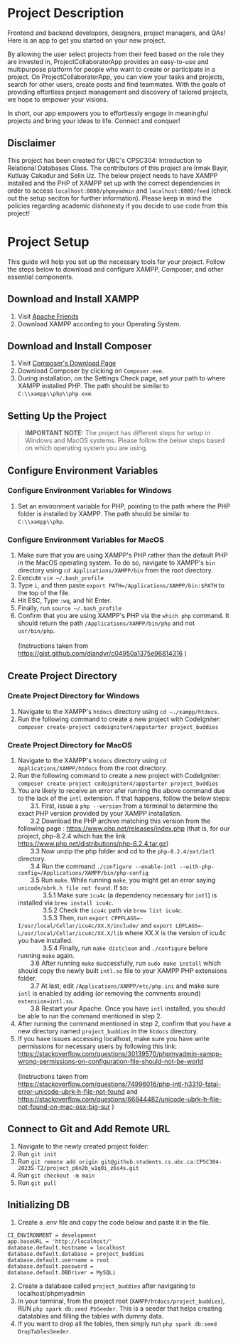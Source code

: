 # Project Description

Frontend and backend developers, designers, project managers, and QAs! Here is an app to get you started on your new project.

By allowing the user select projects from their feed based on the role they are invested in, ProjectCollaboratorApp provides an easy-to-use and multipurpose platform for people who want to create or participate in a project. On ProjectCollaboratorApp, you can view your tasks and projects, search for other users, create posts and find teammates. With the goals of providing effortless project management and discovery of tailored projects, we hope to empower your visions.

In short, our app empowers you to effortlessly engage in meaningful projects and bring your ideas to life. Connect and conquer!

## Disclaimer

This project has been created for UBC's CPSC304: Introduction to Relational Databases Class. The contributors of this project are Irmak Bayir, Kutluay Cakadur and Selin Uz. The below project needs to have XAMPP installed and the PHP of XAMPP set up with the correct dependencies in order to access `localhost:8080/phpmyadmin` and `localhost:8080/feed` (check out the setup seciton for further information). Please keep in mind the policies regarding academic dishonesty if you decide to use code from this project!

# Project Setup

This guide will help you set up the necessary tools for your project. Follow the steps below to download and configure XAMPP, Composer, and other essential components.

## Download and Install XAMPP

1. Visit [Apache Friends](https://www.apachefriends.org/)
2. Download XAMPP according to your Operating System.

## Download and Install Composer

1. Visit [Composer's Download Page](https://getcomposer.org/download/)
2. Download Composer by clicking on `Composer.exe`.
3. During installation, on the Settings Check page, set your path to where XAMPP installed PHP. The path should be similar to `C:\\xampp\\php\\php.exe`.

## Setting Up the Project

> **IMPORTANT NOTE:**  The project has different steps for setup in Windows and MacOS systems. Please follow the below steps based on which operating system you are using.

## Configure Environment Variables

### Configure Environment Variables for Windows

1. Set an environment variable for PHP, pointing to the path where the PHP folder is installed by XAMPP. The path should be similar to `C:\\xampp\\php`.

### Configure Environment Variables for MacOS

1. Make sure that you are using XAMPP's PHP rather than the default PHP in the MacOS operating system. To do so, navigate to XAMPP's `bin` directory using `cd Applications/XAMPP/bin` from the root directory.<br>
2. Execute `vim ~/.bash_profile`<br>
3. Type `i`, and then paste `export PATH=/Applications/XAMPP/bin:$PATH` to the top of the file.<br>
4. Hit ESC, Type `:wq`, and hit Enter.<br>
5. Finally, run `source ~/.bash_profile`<br>
6. Confirm that you are using XAMPP's PHP via the `which php` command. It should return the path `/Applications/XAMPP/bin/php` and not `usr/bin/php`.<br><br>
(Instructions taken from https://gist.github.com/djandyr/c04950a1375e96814316 )

## Create Project Directory

### Create Project Directory for Windows

1. Navigate to the XAMPP's `htdocs` directory using `cd ~./xampp/htdocs`.
2. Run the following command to create a new project with CodeIgniter: <br>
   `composer create-project codeigniter4/appstarter project_buddies`
   
### Create Project Directory for MacOS

1. Navigate to the XAMPP's `htdocs` directory using `cd Applications/XAMPP/htdocs` from the root directory.<br>
2. Run the following command to create a new project with CodeIgniter: `composer create-project codeigniter4/appstarter project_buddies`<br>
3. You are likely to receive an error afer running the above command due to the lack of the `intl` extension. If that happens, follow the below steps:<br>
&emsp;&emsp;3.1. First, issue a `php --version` from a terminal to determine the exact PHP version provided by your XAMPP installation.<br>
&emsp;&emsp;3.2 Download the PHP archive matching this version from the following page : https://www.php.net/releases/index.php (that is, for our project, php-8.2.4 which has the link https://www.php.net/distributions/php-8.2.4.tar.gz)<br>
&emsp;&emsp;3.3 Now unzip the php folder and cd to the `php-8.2.4/ext/intl` directory.<br>
&emsp;&emsp;3.4 Run the command `./configure --enable-intl --with-php-config=/Applications/XAMPP/bin/php-config`<br>
&emsp;&emsp;3.5 Run `make`. While running `make`, you might get an error saying `unicode/ubrk.h file not found`. If so:<br>
&emsp;&emsp;&emsp;&emsp;3.5.1 Make sure `icu4c` (a dependency necessary for `intl`) is installed via `brew install icu4c`.<br>
&emsp;&emsp;&emsp;&emsp;3.5.2 Check the `icu4c` path via `brew list icu4c`.<br>
&emsp;&emsp;&emsp;&emsp;3.5.3 Then, run `export CPPFLAGS=-I/usr/local/Cellar/icu4c/XX.X/include/` and `export LDFLAGS=-L/usr/local/Cellar/icu4c/XX.X/lib` where XX.X is the version of icu4c you have installed.<br>
&emsp;&emsp;&emsp;&emsp;3.5.4 Finally, run `make distclean` and `./configure` before running `make` again.<br>
&emsp;&emsp;3.6 After running `make` successfully, run `sudo make install` which should copy the newly built `intl.so` file to your XAMPP PHP extensions folder.<br>
&emsp;&emsp;3.7 At last, edit `/Applications/XAMPP/etc/php.ini` and make sure `intl` is enabled by adding (or removing the comments around) `extension=intl.so`.<br>
&emsp;&emsp;3.8 Restart your Apache. Once you have `intl` installed, you should be able to run the command mentioned in step 2.<br>
4. After running the command mentioned in step 2, confirm that you have a new directory named `project_buddies` in the `htdocs` directory.<br>
5. If you have issues accessing localhost, make sure you have write permissions for necessary users by following this link: https://stackoverflow.com/questions/30139570/phpmyadmin-xampp-wrong-permissions-on-configuration-file-should-not-be-world <br><br>
(Instructions taken from https://stackoverflow.com/questions/74996016/php-intl-h3310-fatal-error-unicode-ubrk-h-file-not-found and https://stackoverflow.com/questions/66844482/unicode-ubrk-h-file-not-found-on-mac-osx-big-sur )
  
## Connect to Git and Add Remote URL
  
1. Navigate to the newly created project folder:
2. Run `git init` <br>
3. Run `git remote add origin git@github.students.cs.ubc.ca:CPSC304-2023S-T2/project_p6n2b_w1q0i_z6s4s.git` <br>
4. Run `git checkout -m main` <br>
5. Run `git pull`

## Initializing DB

1. Create a .env file and copy the code below and paste it in the file. <br>

```
CI_ENVIRONMENT = development
app.baseURL = 'http://localhost/'
database.default.hostname = localhost
database.default.database = project_buddies
database.default.username = root
database.default.password =
database.default.DBDriver = MySQLi
```

2. Create a database called `project_buddies` after navigating to localhost/phpmyadmin <br>
3. In your terminal, from the project root (`XAMPP/htdocs/project_buddies`), RUN `php spark db:seed PbSeeder`. This is a seeder that helps creating datatables and filling the tables with dummy data. <br>
4. If you want to drop all the tables, then simply run `php spark db:seed DropTablesSeeder`.
